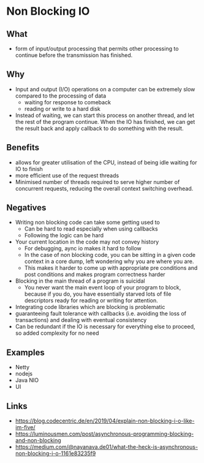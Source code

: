# Non Blocking IO

## What
- form of input/output processing that permits other processing to continue before the transmission has finished.

## Why

- Input and output (I/O) operations on a computer can be extremely slow compared to the processing of data
  - waiting for response to comeback
  - reading or write to a hard disk
- Instead of waiting, we can start this process on another thread, and let the rest of the program continue. When the IO has finished, we can get the result back and apply callback to do something with the result.

## Benefits

- allows for greater utilisation of the CPU, instead of being idle waiting for IO to finish
-  more efficient use of the request threads
- Minimised number of threads required to serve higher number of concurrent requests, reducing the overall context switching overhead.

## Negatives

- Writing non blocking code can take some getting used to
  - Can be hard to read especially when using callbacks
  - Following the logic can be hard
- Your current location in the code may not convey history
  - For debugging, aync io makes it hard to follow
  - In the case of non blocking code, you can be sitting in a given code context in a core dump, left wondering why you are where you are.
  - This makes it harder to come up with appropriate pre conditions and post conditions and makes program correctness harder
- Blocking in the main thread of a program is suicidal
  - You never want the main event loop of your program to block, because if you do, you have essentially starved lots of file descriptors ready for reading or writing for attention.
- Integrating code libraries which are blocking is problematic
- guaranteeing fault tolerance with callbacks (i.e. avoiding the loss of transactions) and dealing with eventual consistency
- Can be redundant if the IO is necessary for everything else to proceed, so added complexity for no need

## Examples

- Netty
- nodejs
- Java NIO
- UI

## Links
- https://blog.codecentric.de/en/2019/04/explain-non-blocking-i-o-like-im-five/
- https://luminousmen.com/post/asynchronous-programming-blocking-and-non-blocking
- https://medium.com/@nayanava.de01/what-the-heck-is-asynchronous-non-blocking-i-o-1161e83235f9
